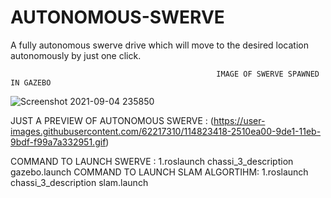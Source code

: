 # AUTONOMOUS-SWERVE
A fully autonomous swerve drive which will move to the desired location autonomously by just one click.

                                                  IMAGE OF SWERVE SPAWNED IN GAZEBO
![Screenshot 2021-09-04 235850](https://user-images.githubusercontent.com/62217310/132104621-ac89da57-bff2-4f25-a65b-96ddad2e9af1.jpg)







JUST A PREVIEW OF AUTONOMOUS SWERVE :
(https://user-images.githubusercontent.com/62217310/114823418-2510ea00-9de1-11eb-9bdf-f99a7a332951.gif)

COMMAND TO LAUNCH SWERVE :
 1.roslaunch chassi_3_description gazebo.launch
COMMAND TO LAUNCH SLAM ALGORTIHM:
 1.roslaunch chassi_3_description slam.launch
